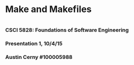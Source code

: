 # Make and Makefiles
#
#
### CSCI 5828: Foundations of Software Engineering
### Presentation 1, 10/4/15
### Austin Cerny #100005988

